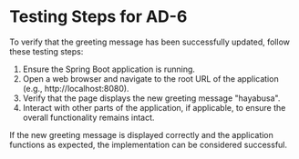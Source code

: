 # Testing Steps for AD-6

To verify that the greeting message has been successfully updated, follow these testing steps:

1. Ensure the Spring Boot application is running.
2. Open a web browser and navigate to the root URL of the application (e.g., http://localhost:8080).
3. Verify that the page displays the new greeting message "hayabusa".
4. Interact with other parts of the application, if applicable, to ensure the overall functionality remains intact.

If the new greeting message is displayed correctly and the application functions as expected, the implementation can be considered successful.